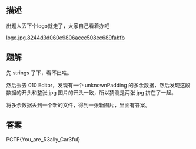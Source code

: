 ## 描述

出题人丢下个logo就走了，大家自己看着办吧

[logo.jpg.8244d3d060e9806accc508ec689fabfb](./assets/logo.jpg.8244d3d060e9806accc508ec689fabfb)

## 题解

先 strings 了下，看不出啥。

然后丢去 010 Editor，发现有一个 unknownPadding 的多余数据，然后发现这段数据的开头和整张 jpg 图片的开头一致，所以猜测是两张 jpg 拼在了一起。

将多余数据丢到一个新的文件，得到一张新图片，里面有答案。

## 答案

PCTF{You_are_R3ally_Car3ful}
